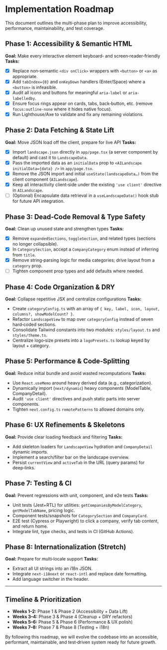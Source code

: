  # Implementation Roadmap

 This document outlines the multi-phase plan to improve accessibility, performance, maintainability, and test coverage.

 ## Phase 1: Accessibility & Semantic HTML
 **Goal:** Make every interactive element keyboard‑ and screen‑reader‑friendly
 **Tasks:**
 - [x] Replace non‑semantic `<div onClick>` wrappers with `<button>` or `<a>` as appropriate.
 - [x] Add `tabIndex={0}` and `onKeyDown` handlers (Enter/Space) where a `<button>` is infeasible.
 - [x] Audit all icons and buttons for meaningful `aria-label` or `aria-labelledby`.
 - [x] Ensure focus rings appear on cards, tabs, back‑button, etc. (remove `focus:outline-none` where it hides native focus).
 - [x] Run Lighthouse/Axe to validate and fix any remaining violations.

 ## Phase 2: Data Fetching & State Lift
 **Goal:** Move JSON load off the client, prepare for live API
 **Tasks:**
 - [x] Import `landscape.json` directly in `app/page.tsx` (a server component by default) and cast it to `LandscapeData`.
 - [x] Pass the imported data as an `initialData` prop to `<AILandscape initialData={data} />` in `app/page.tsx`.
 - [x] Remove the JSON import and initial `useState(landscapeData…)` from the client component (`AILandscape`).
 - [x] Keep all interactivity client‑side under the existing `'use client'` directive in `AILandscape`.
 - [ ] (Optional) Encapsulate data retrieval in a `useLandscapeData()` hook stub for future API integration.

 ## Phase 3: Dead‑Code Removal & Type Safety
 **Goal:** Clean up unused state and strengthen types
 **Tasks:**
 - [x] Remove `expandedSections`, `toggleSection`, and related types (sections no longer collapsible).
 - [x] In `CategorySection`, accept a `CompanyCategory` enum instead of inferring from `title`.
 - [x] Remove string‑parsing logic for media categories; drive layout from a `category` prop.
 - [ ] Tighten component prop types and add defaults where needed.

 ## Phase 4: Code Organization & DRY
 **Goal:** Collapse repetitive JSX and centralize configurations
 **Tasks:**
 - Create `categoryConfig.ts` with an array of `{ key, label, icon, layout, columns?, showModelCount? }`.
 - Refactor `LandscapeView` to map over `categoryConfig` instead of seven hard‑coded sections.
 - Consolidate Tailwind constants into two modules: `styles/layout.ts` and `styles/theme.ts`.
 - Centralize logo‑size presets into a `logoPresets.ts` lookup keyed by layout + category.

 ## Phase 5: Performance & Code‑Splitting
 **Goal:** Reduce initial bundle and avoid wasted recomputations
 **Tasks:**
 - Use `React.useMemo` around heavy derived data (e.g., categorization).
 - Dynamically import (`next/dynamic`) heavy components (ModelTable, CompanyDetail).
 - Audit `'use client'` directives and push static parts into server components.
 - Tighten `next.config.ts` `remotePatterns` to allowed domains only.

 ## Phase 6: UX Refinements & Skeletons
 **Goal:** Provide clear loading feedback and filtering
 **Tasks:**
 - Add skeleton loaders for `LandscapeView` hydration and `CompanyDetail` dynamic imports.
 - Implement a search/filter bar on the landscape overview.
 - Persist `currentView` and `activeTab` in the URL (query params) for deep‑links.

 ## Phase 7: Testing & CI
 **Goal:** Prevent regressions with unit, component, and e2e tests
 **Tasks:**
 - Unit tests (Jest+RTL) for utilities: `getCompaniesByModelCategory`, `getModelTabName`, pricing logic.
 - Component tests/snapshots for `CategorySection` and `CompanyCard`.
 - E2E test (Cypress or Playwright) to click a company, verify tab content, and return home.
 - Integrate lint, type checks, and tests in CI (GitHub Actions).

 ## Phase 8: Internationalization (Stretch)
 **Goal:** Prepare for multi‑locale support
 **Tasks:**
 - Extract all UI strings into an i18n JSON.
 - Integrate `next-i18next` or `react-intl` and replace date formatting.
 - Add language switcher in the header.

 ---
 ## Timeline & Prioritization
 - **Weeks 1–2:** Phase 1 & Phase 2 (Accessibility + Data Lift)
 - **Weeks 3–4:** Phase 3 & Phase 4 (Cleanup + DRY refactors)
 - **Weeks 5–6:** Phase 5 & Phase 6 (Performance & UX polish)
 - **Weeks 7–8:** Phase 7 & Phase 8 (Testing + i18n)

 By following this roadmap, we will evolve the codebase into an accessible, performant, maintainable, and test‑driven system ready for future growth.